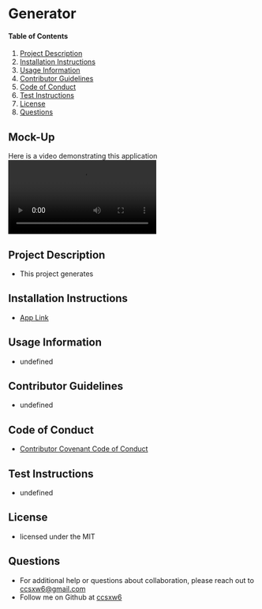 # Generator 
      
  #### Table of Contents 
  1. [Project Description](#project-description) 
  2. [Installation Instructions](#installation-instructions)
  3. [Usage Information](#usage-information)
  4. [Contributor Guidelines](#contributor-guidelines)
  5. [Code of Conduct](#code-of-conduct)
  6. [Test Instructions](#test-instructions)
  7. [License](#license)
  8. [Questions](#questions)

  ## Mock-Up

  Here is a video demonstrating this application
  ![Functionality Gif](./readmegen_gif.webm) 

  ## Project Description
  * This project generates
  ## Installation Instructions
  * [App Link](undefined)
  ## Usage Information
  * undefined
  ## Contributor Guidelines
  * undefined
  ## Code of Conduct
  * [Contributor Covenant Code of Conduct](https://www.contributor-covenant.org/version/2/0/code_of_conduct/code_of_conduct.md)
  ## Test Instructions
  * undefined
  ## License
  * licensed under the MIT
  ## Questions
  * For additional help or questions about collaboration, please reach out to ccsxw6@gmail.com
  * Follow me on Github at [ccsxw6](http://github.com/ccsxw6)